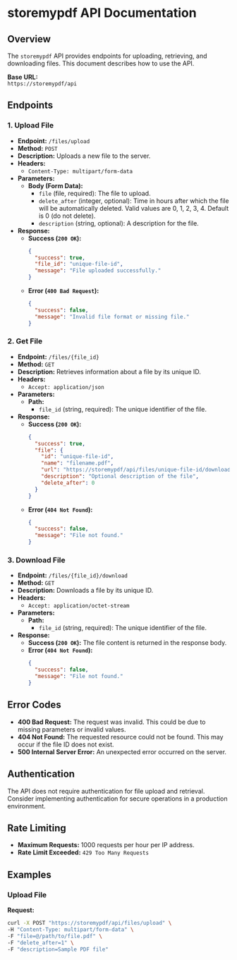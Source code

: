 
# storemypdf API Documentation

## Overview

The `storemypdf` API provides endpoints for uploading, retrieving, and downloading files. This document describes how to use the API.

**Base URL:**  
`https://storemypdf/api`

## Endpoints

### 1. Upload File

- **Endpoint:** `/files/upload`
- **Method:** `POST`
- **Description:** Uploads a new file to the server.
- **Headers:**
  - `Content-Type: multipart/form-data`
- **Parameters:**
  - **Body (Form Data):**
    - `file` (file, required): The file to upload.
    - `delete_after` (integer, optional): Time in hours after which the file will be automatically deleted. Valid values are 0, 1, 2, 3, 4. Default is 0 (do not delete).
    - `description` (string, optional): A description for the file.
- **Response:**
  - **Success (`200 OK`):**
    ```json
    {
      "success": true,
      "file_id": "unique-file-id",
      "message": "File uploaded successfully."
    }
    ```
  - **Error (`400 Bad Request`):**
    ```json
    {
      "success": false,
      "message": "Invalid file format or missing file."
    }
    ```

### 2. Get File

- **Endpoint:** `/files/{file_id}`
- **Method:** `GET`
- **Description:** Retrieves information about a file by its unique ID.
- **Headers:**
  - `Accept: application/json`
- **Parameters:**
  - **Path:**
    - `file_id` (string, required): The unique identifier of the file.
- **Response:**
  - **Success (`200 OK`):**
    ```json
    {
      "success": true,
      "file": {
        "id": "unique-file-id",
        "name": "filename.pdf",
        "url": "https://storemypdf/api/files/unique-file-id/download",
        "description": "Optional description of the file",
        "delete_after": 0
      }
    }
    ```
  - **Error (`404 Not Found`):**
    ```json
    {
      "success": false,
      "message": "File not found."
    }
    ```

### 3. Download File

- **Endpoint:** `/files/{file_id}/download`
- **Method:** `GET`
- **Description:** Downloads a file by its unique ID.
- **Headers:**
  - `Accept: application/octet-stream`
- **Parameters:**
  - **Path:**
    - `file_id` (string, required): The unique identifier of the file.
- **Response:**
  - **Success (`200 OK`):** The file content is returned in the response body.
  - **Error (`404 Not Found`):**
    ```json
    {
      "success": false,
      "message": "File not found."
    }
    ```

## Error Codes

- **400 Bad Request:** The request was invalid. This could be due to missing parameters or invalid values.
- **404 Not Found:** The requested resource could not be found. This may occur if the file ID does not exist.
- **500 Internal Server Error:** An unexpected error occurred on the server.

## Authentication

The API does not require authentication for file upload and retrieval. Consider implementing authentication for secure operations in a production environment.

## Rate Limiting

- **Maximum Requests:** 1000 requests per hour per IP address.
- **Rate Limit Exceeded:** `429 Too Many Requests`

## Examples

### Upload File

**Request:**
```bash
curl -X POST "https://storemypdf/api/files/upload" \
-H "Content-Type: multipart/form-data" \
-F "file=@/path/to/file.pdf" \
-F "delete_after=1" \
-F "description=Sample PDF file"

